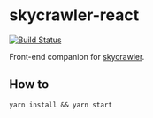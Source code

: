 # skycrawler-react

[![Build Status](https://travis-ci.com/waxisien/skycrawler-react.svg?branch=master)](https://travis-ci.com/waxisien/skycrawler-react)

Front-end companion for [skycrawler](https://github.com/waxisien/skycrawler).

## How to

```
yarn install && yarn start
```
